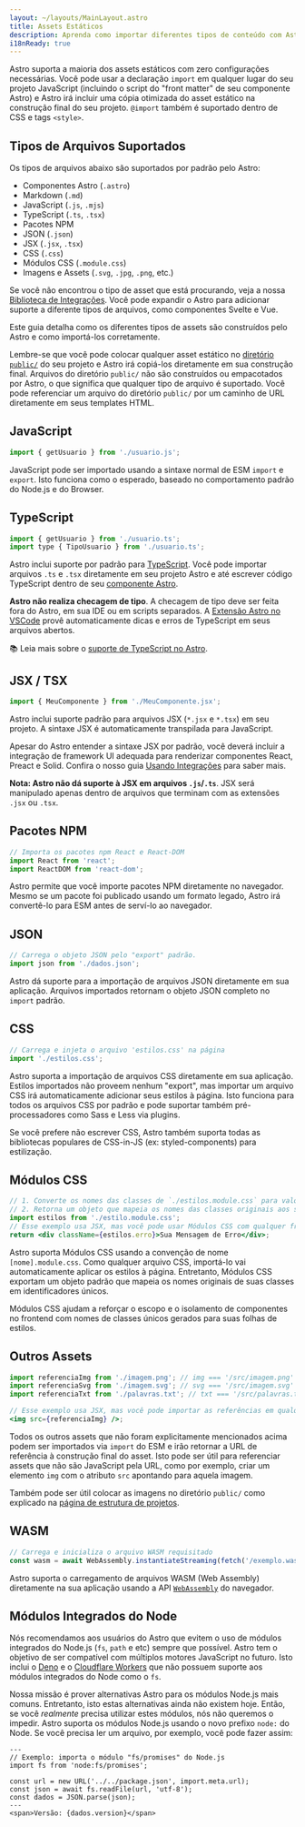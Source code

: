 ```yaml
---
layout: ~/layouts/MainLayout.astro
title: Assets Estáticos
description: Aprenda como importar diferentes tipos de conteúdo com Astro.
i18nReady: true
---
```


Astro suporta a maioria dos assets estáticos com zero configurações necessárias. Você pode usar a declaração `import` em qualquer lugar do seu projeto JavaScript (incluindo o script  do "front matter" de seu componente Astro) e Astro irá incluir uma cópia otimizada do asset estático na construção final do seu projeto. `@import` também é suportado dentro de CSS e tags `<style>`.

## Tipos de Arquivos Suportados

Os tipos de arquivos abaixo são suportados por padrão pelo Astro:

- Componentes Astro (`.astro`)
- Markdown (`.md`)
- JavaScript (`.js`, `.mjs`)
- TypeScript (`.ts`, `.tsx`)
- Pacotes NPM
- JSON (`.json`)
- JSX (`.jsx`, `.tsx`)
- CSS (`.css`)
- Módulos CSS (`.module.css`)
- Imagens e Assets (`.svg`, `.jpg`, `.png`, etc.)

Se você não encontrou o tipo de asset que está procurando, veja a nossa [Biblioteca de Integrações](https://astro.build/integrations/). Você pode expandir o Astro para adicionar suporte a diferente tipos de arquivos, como componentes Svelte e Vue.

Este guia detalha como os diferentes tipos de assets são construídos pelo Astro e como importá-los corretamente.

Lembre-se que você pode colocar qualquer asset estático no [diretório `public/`](/pt-BR/core-concepts/project-structure/#public) do seu projeto e Astro irá copiá-los diretamente em sua construção final. Arquivos do diretório `public/` não são construídos ou empacotados por Astro, o que significa que qualquer tipo de arquivo é suportado. Você pode referenciar um arquivo do diretório `public/` por um caminho de URL diretamente em seus templates HTML.

## JavaScript

```js
import { getUsuario } from './usuario.js';
```

JavaScript pode ser importado usando a sintaxe normal de ESM `import` e `export`. Isto funciona como o esperado, baseado no comportamento padrão do Node.js e do Browser.

## TypeScript

```js
import { getUsuario } from './usuario.ts';
import type { TipoUsuario } from './usuario.ts';
```

Astro inclui suporte por padrão para [TypeScript](https://www.typescriptlang.org/). Você pode importar arquivos `.ts` e `.tsx` diretamente em seu projeto Astro e até escrever código TypeScript dentro de seu [componente Astro](/pt-BR/core-concepts/astro-components/#script-do-componente).

**Astro não realiza checagem de tipo**. A checagem de tipo deve ser feita fora do Astro, em sua IDE ou em scripts separados. A [Extensão Astro no VSCode](/pt-BR/editor-setup/) provê automaticamente dicas e erros de TypeScript em seus arquivos abertos.

📚 Leia mais sobre o [suporte de TypeScript no Astro](/pt-BR/guides/typescript/).

## JSX / TSX

```js
import { MeuComponente } from './MeuComponente.jsx';
```

Astro inclui suporte padrão para arquivos JSX (`*.jsx` e `*.tsx`) em seu projeto. A sintaxe JSX é automaticamente transpilada para JavaScript.

Apesar do Astro entender a sintaxe JSX por padrão, você deverá incluir a integração de framework UI adequada para renderizar componentes React, Preact e Solid. Confira o nosso guia [Usando Integrações](/pt-BR/guides/integrations-guide) para saber mais.

**Nota: Astro não dá suporte à JSX em arquivos `.js`/`.ts`**. JSX será manipulado apenas dentro de arquivos que terminam com as extensões `.jsx` ou `.tsx`.

## Pacotes NPM

```js
// Importa os pacotes npm React e React-DOM
import React from 'react';
import ReactDOM from 'react-dom';
```

Astro permite que você importe pacotes NPM diretamente no navegador. Mesmo se um pacote foi publicado usando um formato legado, Astro irá convertê-lo para ESM antes de serví-lo ao navegador.

## JSON

```js
// Carrega o objeto JSON pelo "export" padrão.
import json from './dados.json';
```

Astro dá suporte para a importação de arquivos JSON diretamente em sua aplicação. Arquivos importados retornam o objeto JSON completo no `import` padrão.

## CSS

```js
// Carrega e injeta o arquivo 'estilos.css' na página
import './estilos.css';
```

Astro suporta a importação de arquivos CSS diretamente em sua aplicação. Estilos importados não proveem nenhum "export", mas importar um arquivo CSS irá automaticamente adicionar seus estilos à página. Isto funciona para todos os arquivos CSS por padrão e pode suportar também pré-processadores como Sass e Less via plugins.

Se você prefere não escrever CSS, Astro também suporta todas as bibliotecas populares de CSS-in-JS (ex: styled-components) para estilização.

## Módulos CSS

```jsx
// 1. Converte os nomes das classes de `./estilos.module.css` para valores únicos e escopados.
// 2. Retorna um objeto que mapeia os nomes das classes originais aos seus valores únicos e escopados.
import estilos from './estilo.module.css';
// Esse exemplo usa JSX, mas você pode usar Módulos CSS com qualquer framework.
return <div className={estilos.erro}>Sua Mensagem de Erro</div>;
```

Astro suporta Módulos CSS usando a convenção de nome `[nome].module.css`. Como qualquer arquivo CSS, importá-lo vai automaticamente aplicar os estilos à página. Entretanto, Módulos CSS exportam um objeto padrão que mapeia os nomes originais de suas classes em identificadores únicos.

Módulos CSS ajudam a reforçar o escopo e o isolamento de componentes no frontend com nomes de classes únicos gerados para suas folhas de estilos.

## Outros Assets

```jsx
import referenciaImg from './imagem.png'; // img === '/src/imagem.png'
import referenciaSvg from './imagem.svg'; // svg === '/src/imagem.svg'
import referenciaTxt from './palavras.txt'; // txt === '/src/palavras.txt'

// Esse exemplo usa JSX, mas você pode importar as referências em qualquer framework.
<img src={referenciaImg} />;
```

Todos os outros assets que não foram explicitamente mencionados acima podem ser importados via `import` do ESM e irão retornar a URL de referência à construção final do asset. Isto pode ser útil para referenciar assets que não são JavaScript pela URL, como por exemplo, criar um elemento `img` com o atributo `src` apontando para aquela imagem.

Também pode ser útil colocar as imagens no diretório `public/` como explicado na [página de estrutura de projetos](/pt-BR/core-concepts/project-structure/).

## WASM

```js
// Carrega e inicializa o arquivo WASM requisitado
const wasm = await WebAssembly.instantiateStreaming(fetch('/exemplo.wasm'));
```

Astro suporta o carregamento de arquivos WASM (Web Assembly) diretamente na sua aplicação usando a API [`WebAssembly`](https://developer.mozilla.org/en-US/docs/Web/JavaScript/Reference/Global_Objects/WebAssembly) do navegador.


## Módulos Integrados do Node

Nós recomendamos aos usuários do Astro que evitem o uso de módulos integrados do Node.js (`fs`, `path` e etc) sempre que possível. Astro tem o objetivo de ser compatível com múltiplos motores JavaScript no futuro. Isto inclui o [Deno](https://deno.land/) e o [Cloudflare Workers](https://workers.cloudflare.com/) que não possuem suporte aos módulos integrados do Node como o `fs`.

Nossa missão é prover alternativas Astro para os módulos Node.js mais comuns. Entretanto, isto estas alternativas ainda não existem hoje. Então, se você _realmente_ precisa utilizar estes módulos, nós não queremos o impedir. Astro suporta os módulos Node.js usando o novo prefixo `node:` do Node. Se você precisa ler um arquivo, por exemplo, você pode fazer assim:

```astro
---
// Exemplo: importa o módulo "fs/promises" do Node.js
import fs from 'node:fs/promises';

const url = new URL('../../package.json', import.meta.url);
const json = await fs.readFile(url, 'utf-8');
const dados = JSON.parse(json);
---
<span>Versão: {dados.version}</span>
```
